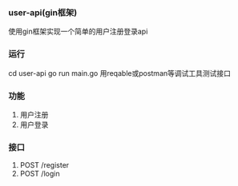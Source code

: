 ### user-api(gin框架)
使用gin框架实现一个简单的用户注册登录api

### 运行
cd user-api
go run main.go
用reqable或postman等调试工具测试接口

### 功能
1. 用户注册
2. 用户登录

### 接口
1. POST /register
2. POST /login
